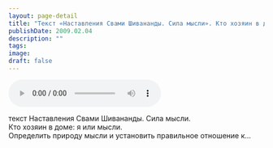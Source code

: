 ```yaml
---
layout: page-detail
title: "Текст «Наставления Свами Шивананды. Сила мысли». Кто хозяин в доме"
publishDate: 2009.02.04
description: ""
tags:
image:
draft: false
---
```


<audio title="2009.02.04 - Текст «Наставления Свами Шивананды. Сила мысли». Кто хозяин в доме.mp3" src="https://filer-api.advayta.org/v1.0/public/files/73612" controls=""></audio>

 текст Наставления Свами Шивананды. Сила мысли.<br> Кто хозяин в доме: я или мысли.<br> Определить природу мысли и установить правильное отношение к… 

  
